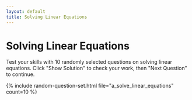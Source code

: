 ```yaml
---
layout: default
title: Solving Linear Equations
---
```


# Solving Linear Equations

Test your skills with 10 randomly selected questions on solving linear equations. Click "Show Solution" to check your work, then "Next Question" to continue.

{% include random-question-set.html file="a_solve_linear_equations" count=10 %}
